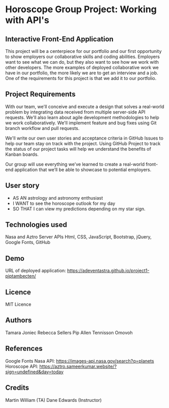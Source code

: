 # Horoscope Group Project: Working with API's

## Interactive Front-End Application
This project will be a centerpiece for our portfolio and our first opportunity to show employers our collaborative skills and coding abilities. Employers want to see what we can do, but they also want to see how we work with other developers. The more examples of deployed collaborative work we have in our portfolio, the more likely we are to get an interview and a job. One of the requirements for this project is that we add it to our portfolio.

## Project Requirements
With our team, we'll conceive and execute a design that solves a real-world problem by integrating data received from multiple server-side API requests. We'll also learn about agile development methodologies to help we work collaboratively. We'll implement feature and bug fixes using Git branch workflow and pull requests.

We'll write our own user stories and acceptance criteria in GitHub Issues to help our team stay on track with the project. Using GitHub Project to track the status of our project tasks will help we understand the benefits of Kanban boards.

Our group will use everything we’ve learned to create a real-world front-end application that we’ll be able to showcase to potential employers.

## User story 
* AS AN astrology and astronomy enthusiast
* I WANT to see the horoscope outlook for my day
* SO THAT I can view my predictions depending on my star sign.

## Technologies used

Nasa and Aztro Server APIs
Html, CSS, JavaScript, Bootstrap, jQuery, Google Fonts, GitHub

## Demo

<!-- screenshot and URL -->
URL of deployed application:
https://adeventastra.github.io/project1-piptambecten/

## Licence
MIT Licence

## Authors
Tamara Joniec
Rebecca Sellers
Pip Allen
Tennisson Omovoh

## References
Google Fonts
Nasa API: https://images-api.nasa.gov/search?q=planets
Horoscope API: https://aztro.sameerkumar.website/?sign=undefined&day=today

## Credits
Martin William (TA)
Dane Edwards (Instructor)
